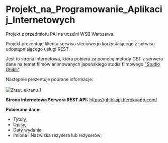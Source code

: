 # Projekt_na_Programowanie_Aplikacij_Internetowych
Projekt z przedmiotu PAI na uczelni WSB Warszawa.<br>

Projekt prezentuje klienta serwisu sieciowego korzystającego z serwisu udostępniającego usługi REST.<br>

Jest to strona internetowa, która pobiera za pomocą metody GET z serwera dane na temat filmów animowanych japońskiego studia filmowego ["Studio Ghibli"](https://pl.wikipedia.org/wiki/Studio_Ghibli).<br>

Następnie prezentuje pobrane informacje:<br>
<br>
![Zrzut_ekranu_1](https://user-images.githubusercontent.com/62695014/187803020-624a2477-f72b-489e-80ab-e03c9d39fe85.png)<br>

**Strona internetowa Serwera REST API:** https://ghibliapi.herokuapp.com/<br>

**Pobierane dane:**<br>
* Tytuły,
* Opisy,
* Daty wydania,
* Imiona i Nazwiska reżysera lub reżyserów;
